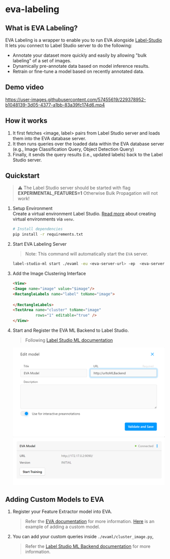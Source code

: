 # eva-labeling
## What is EVA Labeling?

EVA Labeling is a wrapper to enable you to run EVA alongside [Label-Studio](!https://labelstud.io/) It lets you connect to Label Studio server to do the following:

- Annotate your dataset more quickly and easily by allowing "bulk labeling" of a set of images.
- Dynamically pre-annotate data based on model inference results.
- Retrain or fine-tune a model based on recently annotated data.

## Demo video

https://user-images.githubusercontent.com/57455619/229378952-b1048139-3d05-4377-a1bb-83a39fc174d6.mp4

## How it works

1. It first fetches <image, label> pairs from Label Studio server and loads them into the EVA database server.
2. It then runs queries over the loaded data within the EVA database server (e.g., Image Classification Query, Object Detection Query)
3. Finally, it sends the query results (i.e., updated labels) back to the Label Studio server.

## Quickstart

> :warning: The Label Studio server should be started with flag **EXPERIMENTAL_FEATURES=1** Otherwise Bulk Propagation will not work!

1. Setup Environment  
   Create a virtual environment Label Studio. [Read more](https://docs.python.org/3/tutorial/venv.html#creating-virtual-environments) about creating virtual environments via `venv`.
   
   ```bash
   # Install dependencies
   pip install -r requirements.txt
   ```

2. Start EVA Labeling Server
    > Note: This command will automatically start the `EVA` server.
    ```bash
    label-studio-ml start ./evaml -eu <eva-server-url> -ep  <eva-server-port> -k <apikey> -ls <label-studio-url>
    ```

3. Add the Image Clustering Interface
    ```html
    <View>
    <Image name="image" value="$image"/>
    <RectangleLabels name="label" toName="image">
      
    </RectangleLabels>
    <TextArea name="cluster" toName="image"
              rows="1" editable="true" />
    </View>
    ```

4. Start and Register the EVA ML Backend to Label Studio.
    > Following [Label Studio ML documentation](https://github.com/heartexlabs/label-studio-ml-backend)  
    <img title="Webhook Registering" alt="Webhook Registering with EVA" src="assets/model_registering.png" width="500">
    <img title="Webhook Registering" alt="Webhook Registering with EVA" src="assets/model_registered.png" width="500">


<!-- EVA ML 
<img title="EVA Label Studio Integration" alt="Pipeline" src="assets/pipeline_screenshot.png" width="500"> -->

## Adding Custom Models to EVA

1. Register your Feature Extractor model into EVA.
    > Refer the [EVA documentation](https://evadb.readthedocs.io/en/stable/source/reference/udf.html) for more information.
    > [Here](https://evadb.readthedocs.io/en/stable/source/tutorials/04-custom-model.html) is an example of adding a custom model.

2. You can add your custom queries inside `./evaml/cluster_image.py`, 
    > Refer the [Label Studio ML Backend documentation](https://github.com/heartexlabs/label-studio-ml-backend) for more information.
